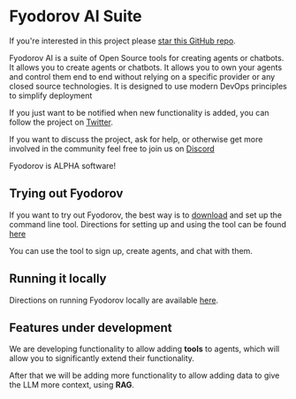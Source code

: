 # Fyodorov AI Suite
If you're interested in this project please [star this GitHub repo](https://github.com/FyodorovAI/Gagarin).

Fyodorov AI is a suite of Open Source tools for creating agents or chatbots. It allows you to create agents or chatbots. 
It allows you to own your agents and control them end to end without relying on a specific provider or 
any closed source technologies. It is designed to use modern DevOps principles to simplify deployment

If you just want to be notified when new functionality is added, you can follow the project 
on [Twitter](https://twitter.com/FyodorovAISuite).

If you want to discuss the project, ask for help, or otherwise get more involved in the community feel free to join 
us on [Discord](https://discord.gg/ChCTeC8qwE)

Fyodorov is ALPHA software!

## Trying out Fyodorov
If you want to try out Fyodorov, the best way is to [download](https://github.com/FyodorovAI/fyodorov-cli/releases) 
and set up the command line tool. Directions for setting up and using the tool can be found [here](./CLI.md)

You can use the tool to sign up, create agents, and chat with them.

## Running it locally
Directions on running Fyodorov locally are available [here](./LOCAL.md).

## Features under development
We are developing functionality to allow adding **tools** to agents, which will allow you to significantly 
extend their functionality.

After that we will be adding more functionality to allow adding data to give the LLM more context, using **RAG**.